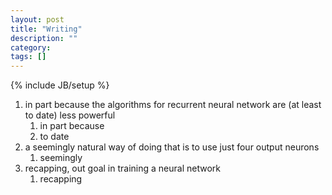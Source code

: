 ```yaml
---
layout: post
title: "Writing"
description: ""
category: 
tags: []
---
```

{% include JB/setup %}


1. in part because the algorithms for recurrent neural network are (at least to date) less powerful
   1. in part because
   1. to date
1. a seemingly natural way of doing that is to use just four output neurons
   1. seemingly
1. recapping, out goal in training a neural network
   1. recapping